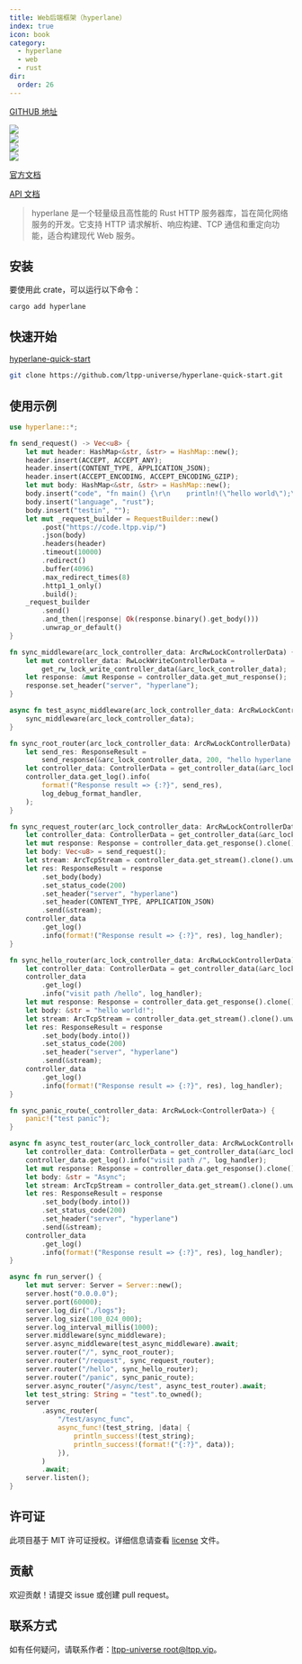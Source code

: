 ```yaml
---
title: Web后端框架（hyperlane）
index: true
icon: book
category:
  - hyperlane
  - web
  - rust
dir:
  order: 26
---
```


[GITHUB 地址](https://github.com/ltpp-universe/hyperlane)

<Share colorful />
<Catalog />

[![](https://img.shields.io/crates/v/hyperlane.svg)](https://crates.io/crates/hyperlane)<br>
[![](https://docs.rs/hyperlane/badge.svg)](https://docs.rs/hyperlane)<br>
[![](https://img.shields.io/crates/l/hyperlane.svg)](./license)<br>
[![](https://github.com/ltpp-universe/hyperlane/workflows/Rust/badge.svg)](https://github.com/ltpp-universe/hyperlane/actions?query=workflow:Rust)

[官方文档](https://docs.ltpp.vip/HYPERLANE/)

[API 文档](https://docs.rs/hyperlane/latest/hyperlane/)

> hyperlane 是一个轻量级且高性能的 Rust HTTP 服务器库，旨在简化网络服务的开发。它支持 HTTP 请求解析、响应构建、TCP 通信和重定向功能，适合构建现代 Web 服务。

## 安装

要使用此 crate，可以运行以下命令：

```shell
cargo add hyperlane
```

## 快速开始

[hyperlane-quick-start](https://github.com/ltpp-universe/hyperlane-quick-start)

```sh
git clone https://github.com/ltpp-universe/hyperlane-quick-start.git
```

## 使用示例

```rust
use hyperlane::*;

fn send_request() -> Vec<u8> {
    let mut header: HashMap<&str, &str> = HashMap::new();
    header.insert(ACCEPT, ACCEPT_ANY);
    header.insert(CONTENT_TYPE, APPLICATION_JSON);
    header.insert(ACCEPT_ENCODING, ACCEPT_ENCODING_GZIP);
    let mut body: HashMap<&str, &str> = HashMap::new();
    body.insert("code", "fn main() {\r\n    println!(\"hello world\");\r\n}");
    body.insert("language", "rust");
    body.insert("testin", "");
    let mut _request_builder = RequestBuilder::new()
        .post("https://code.ltpp.vip/")
        .json(body)
        .headers(header)
        .timeout(10000)
        .redirect()
        .buffer(4096)
        .max_redirect_times(8)
        .http1_1_only()
        .build();
    _request_builder
        .send()
        .and_then(|response| Ok(response.binary().get_body()))
        .unwrap_or_default()
}

fn sync_middleware(arc_lock_controller_data: ArcRwLockControllerData) {
    let mut controller_data: RwLockWriteControllerData =
        get_rw_lock_write_controller_data(&arc_lock_controller_data);
    let response: &mut Response = controller_data.get_mut_response();
    response.set_header("server", "hyperlane");
}

async fn test_async_middleware(arc_lock_controller_data: ArcRwLockControllerData) {
    sync_middleware(arc_lock_controller_data);
}

fn sync_root_router(arc_lock_controller_data: ArcRwLockControllerData) {
    let send_res: ResponseResult =
        send_response(&arc_lock_controller_data, 200, "hello hyperlane => /index");
    let controller_data: ControllerData = get_controller_data(&arc_lock_controller_data);
    controller_data.get_log().info(
        format!("Response result => {:?}", send_res),
        log_debug_format_handler,
    );
}

fn sync_request_router(arc_lock_controller_data: ArcRwLockControllerData) {
    let controller_data: ControllerData = get_controller_data(&arc_lock_controller_data);
    let mut response: Response = controller_data.get_response().clone();
    let body: Vec<u8> = send_request();
    let stream: ArcTcpStream = controller_data.get_stream().clone().unwrap();
    let res: ResponseResult = response
        .set_body(body)
        .set_status_code(200)
        .set_header("server", "hyperlane")
        .set_header(CONTENT_TYPE, APPLICATION_JSON)
        .send(&stream);
    controller_data
        .get_log()
        .info(format!("Response result => {:?}", res), log_handler);
}

fn sync_hello_router(arc_lock_controller_data: ArcRwLockControllerData) {
    let controller_data: ControllerData = get_controller_data(&arc_lock_controller_data);
    controller_data
        .get_log()
        .info("visit path /hello", log_handler);
    let mut response: Response = controller_data.get_response().clone();
    let body: &str = "hello world!";
    let stream: ArcTcpStream = controller_data.get_stream().clone().unwrap();
    let res: ResponseResult = response
        .set_body(body.into())
        .set_status_code(200)
        .set_header("server", "hyperlane")
        .send(&stream);
    controller_data
        .get_log()
        .info(format!("Response result => {:?}", res), log_handler);
}

fn sync_panic_route(_controller_data: ArcRwLock<ControllerData>) {
    panic!("test panic");
}

async fn async_test_router(arc_lock_controller_data: ArcRwLockControllerData) {
    let controller_data: ControllerData = get_controller_data(&arc_lock_controller_data);
    controller_data.get_log().info("visit path /", log_handler);
    let mut response: Response = controller_data.get_response().clone();
    let body: &str = "Async";
    let stream: ArcTcpStream = controller_data.get_stream().clone().unwrap();
    let res: ResponseResult = response
        .set_body(body.into())
        .set_status_code(200)
        .set_header("server", "hyperlane")
        .send(&stream);
    controller_data
        .get_log()
        .info(format!("Response result => {:?}", res), log_handler);
}

async fn run_server() {
    let mut server: Server = Server::new();
    server.host("0.0.0.0");
    server.port(60000);
    server.log_dir("./logs");
    server.log_size(100_024_000);
    server.log_interval_millis(1000);
    server.middleware(sync_middleware);
    server.async_middleware(test_async_middleware).await;
    server.router("/", sync_root_router);
    server.router("/request", sync_request_router);
    server.router("/hello", sync_hello_router);
    server.router("/panic", sync_panic_route);
    server.async_router("/async/test", async_test_router).await;
    let test_string: String = "test".to_owned();
    server
        .async_router(
            "/test/async_func",
            async_func!(test_string, |data| {
                println_success!(test_string);
                println_success!(format!("{:?}", data));
            }),
        )
        .await;
    server.listen();
}
```

## 许可证

此项目基于 MIT 许可证授权。详细信息请查看 [license](license) 文件。

## 贡献

欢迎贡献！请提交 issue 或创建 pull request。

## 联系方式

如有任何疑问，请联系作者：[ltpp-universe <root@ltpp.vip>](mailto:root@ltpp.vip)。

<Bottom />
